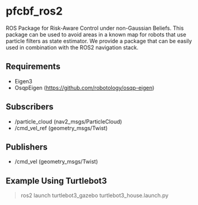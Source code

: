 # pfcbf_ros2
 ROS Package for Risk-Aware Control under non-Gaussian Beliefs. This package can be used to avoid areas in a known map for robots that use particle filters as state estimator. We provide a package that can be easily used in combination with the ROS2 navigation stack.

## Requirements ##
* Eigen3
* OsqpEigen (https://github.com/robotology/osqp-eigen)

## Subscribers ##
* /particle_cloud (nav2_msgs/ParticleCloud)
* /cmd_vel_ref (geometry_msgs/Twist)

## Publishers ##
* /cmd_vel (geometry_msgs/Twist)

## Example Using Turtlebot3
> ros2 launch turtlebot3_gazebo turtlebot3_house.launch.py
